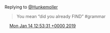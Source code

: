Replying to [@Hunkemoller](https://twitter.com/Hunkemoller/status/1084767126924210177)

> You mean “did you already FIND” \#grammar

<img src="../../media/tweet.ico" width="12" /> [Mon Jan 14 12:53:31 +0000 2019](https://twitter.com/DromerDenker/status/1084795647381753856)